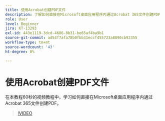 ```yaml
---
title: 使用Acrobat创建PDF文件
description: 了解如何直接在Microsoft桌面应用程序内通过Acrobat 365文件创建PDF
role: User
level: Beginner
jira: KT-13293
exl-id: 443e1119-3dcd-4686-8b31-be65af4ba9b1
source-git-commit: ad54f7afa78b0fbb31eccf455723a8890cb92355
workflow-type: tm+mt
source-wordcount: '43'
ht-degree: 0%

---
```


# 使用Acrobat创建PDF文件

在本教程60秒的视频教程中，学习如何直接在Microsoft桌面应用程序内通过Acrobat 365文件创建PDF。

>[!VIDEO](https://video.tv.adobe.com/v/342628?quality=12&learn=on&hidetitle=true)
